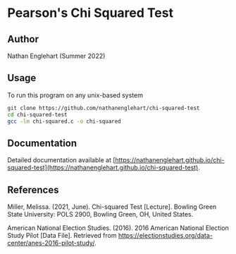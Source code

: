 # Pearson's Chi Squared Test

## Author

Nathan Englehart (Summer 2022)

## Usage

To run this program on any unix-based system

```bash
git clone https://github.com/nathanenglehart/chi-squared-test
cd chi-squared-test
gcc -lm chi-squared.c -o chi-squared
```

## Documentation

Detailed documentation available at [https://nathanenglehart.github.io/chi-squared-test](https://nathanenglehart.github.io/chi-squared-test).

## References

Miller, Melissa. (2021, June). Chi-squared Test [Lecture]. Bowling Green State University: POLS 2900, Bowling Green, OH, United States.

American National Election Studies. (2016). 2016 American National Election Study Pilot [Data File]. Retrieved from https://electionstudies.org/data-center/anes-2016-pilot-study/.

